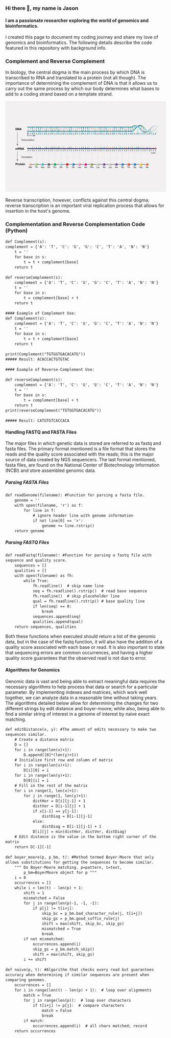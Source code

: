 ### Hi there 👋, my name is Jason 
#### I am a passionate researcher exploring the world of genomics and bioinformatics. 

I created this page to document my coding journey and share my love of genomics and bioinformatics. The following details describe the code featured in this repository with background info. 

### Complement and Reverse Complement  
In biology, the central dogma is the main process by which DNA is transcribed to RNA and translated to a protein (not all though). The importance of determining the complement of DNA is that it allows us to carry out the same process by which our body determines what bases to add to a coding strand based on a template strand. 

![The Central Dogma Path](https://github.com/jasonr-alex/genomics/blob/main/Central-dogma.jpeg)

Reverse transcription, however, conflicts against this central dogma; reverse transcription is an important viral replication process that allows for insertion in the host's genome. 

### Complementation and Reverse Complementation Code (Python)
```
def Complement(s):
complement = {'A': 'T', 'C': 'G', 'G': 'C', 'T': 'A', 'N': 'N'}
    t = ''
    for base in s:
        t = t + complement[base]
    return t

def reverseComplement(s):
    complement = {'A': 'T', 'C': 'G', 'G': 'C', 'T': 'A', 'N': 'N'}
    t = ''
    for base in s:
        t = complement[base] + t
    return t

#### Example of Complement Use:
def Complement(s):
    complement = {'A': 'T', 'C': 'G', 'G': 'C', 'T': 'A', 'N': 'N'}
    t = ''
    for base in s:
        t = t + complement[base]
    return t

print(Complement("TGTGGTGACACATG")) 
##### Result: ACACCACTGTGTAC

#### Example of Reverse-Complement Use:

def reverseComplement(s):
    complement = {'A': 'T', 'C': 'G', 'G': 'C', 'T': 'A', 'N': 'N'}
    t = ''
    for base in s:
        t = complement[base] + t
    return t  
print(reverseComplement("TGTGGTGACACATG"))

##### Result: CATGTGTCACCACA
```
#### Handling FASTQ  and FASTA Files
The major files in which genetic data is stored are referred to as fastq and fasta files. The primary format mentioned is a file format that stores the reads and the quality score associated with the reads; this is the major source of data created by NGS sequencers. The last format mentioned, fasta files, are found on the National Center of Biotechnology Information (NCBI) and store assembled genomic data. 


##### Parsing FASTA Files
```
def readGenome(filename): #Function for parsing a fasta file. 
    genome = ''
    with open(filename, 'r') as f:
        for line in f:
            # ignore header line with genome information
            if not line[0] == '>':
                genome += line.rstrip()
    return genome
```
##### Parsing FASTQ Files
```
def readFastq(filename): #Function for parsing a fastq file with sequence and quality score.
    sequences = []
    qualities = []
    with open(filename) as fh:
        while True:
            fh.readline()  # skip name line
            seq = fh.readline().rstrip()  # read base sequence
            fh.readline()  # skip placeholder line
            qual = fh.readline().rstrip() # base quality line
            if len(seq) == 0:
                break
            sequences.append(seq)
            qualities.append(qual)
    return sequences, qualities
```
Both these functions when executed should return a list of the genomic data, but in the case of the fastq function, it will also have the addition of a quality score associated with each base or read. It is also important to state that sequencing errors are common occurrences, and having a higher quality score guarantees that the observed read is not due to error. 
 
#### Algorithms for Genomics 
Genomic data is vast and being able to extract meaningful data requires the necessary algorithms to help process that data or search for a particular parameter. By implementing indexes and matrices, which work well together, we can analyze data in a reasonable time without taking years. The algorithms detailed below allow for determining the changes for two different strings by edit distance and boyer-moore; while also, being able to find a similar string of interest in a genome of interest by naive exact matching.  

```
def editDistance(x, y): #The amount of edits necessary to make two sequences similar. 
    # Create a distance matrix
    D = []
    for i in range(len(x)+1):
        D.append([0]*(len(y)+1))
    # Initialize first row and column of matrix
    for i in range(len(x)+1):
        D[i][0] = i
    for i in range(len(y)+1):
        D[0][i] = i
    # Fill in the rest of the matrix
    for i in range(1, len(x)+1):
        for j in range(1, len(y)+1):
            distHor = D[i][j-1] + 1
            distVer = D[i-1][j] + 1
            if x[i-1] == y[j-1]:
                distDiag = D[i-1][j-1]
            else:
                distDiag = D[i-1][j-1] + 1
            D[i][j] = min(distHor, distVer, distDiag)
    # Edit distance is the value in the bottom right corner of the matrix
    return D[-1][-1]

def boyer_moore(p, p_bm, t): #Method termed Boyer-Moore that only allows substitutions for getting the sequences to become similar.  
    """ Do Boyer-Moore matching. p=pattern, t=text,
        p_bm=BoyerMoore object for p """
    i = 0
    occurrences = []
    while i < len(t) - len(p) + 1:
        shift = 1
        mismatched = False
        for j in range(len(p)-1, -1, -1):
            if p[j] != t[i+j]:
                skip_bc = p_bm.bad_character_rule(j, t[i+j])
                skip_gs = p_bm.good_suffix_rule(j)
                shift = max(shift, skip_bc, skip_gs)
                mismatched = True
                break
        if not mismatched:
            occurrences.append(i)
            skip_gs = p_bm.match_skip()
            shift = max(shift, skip_gs)
        i += shift

def naive(p, t): #Algorithm that checks every read but guarantees accuracy when determining if similar sequences are present when comparing genomes. 
    occurrences = []
    for i in range(len(t) - len(p) + 1):  # loop over alignments
        match = True
        for j in range(len(p)):  # loop over characters
            if t[i+j] != p[j]:  # compare characters
                match = False
                break
        if match:
            occurrences.append(i)  # all chars matched; record
    return occurrences
```



